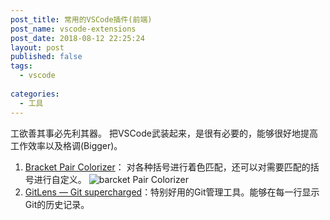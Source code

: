 ```yaml
---
post_title: 常用的VSCode插件(前端)
post_name: vscode-extensions
post_date: 2018-08-12 22:25:24
layout: post
published: false
tags:
  - vscode
  
categories:
  - 工具
---
```

工欲善其事必先利其器。
把VSCode武装起来，是很有必要的，能够很好地提高工作效率以及格调(Bigger)。

1. [Bracket Pair Colorizer](https://marketplace.visualstudio.com/items?itemName=CoenraadS.bracket-pair-colorizer)： 对各种括号进行着色匹配，还可以对需要匹配的括号进行自定义。
![barcket Pair Colorizer](https://github.com/CoenraadS/BracketPair/raw/master/images/example.png)
2. [GitLens — Git supercharged](https://marketplace.visualstudio.com/items?itemName=eamodio.gitlens)：特别好用的Git管理工具。能够在每一行显示Git的历史记录。
